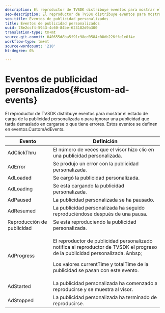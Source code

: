 ```yaml
---
description: El reproductor de TVSDK distribuye eventos para mostrar el estado de carga de la publicidad personalizada o para ignorar una publicidad que tarda demasiado en cargarse o que tiene errores. Estos eventos se definen en eventos.CustomAdEvents.
seo-description: El reproductor de TVSDK distribuye eventos para mostrar el estado de carga de la publicidad personalizada o para ignorar una publicidad que tarda demasiado en cargarse o que tiene errores. Estos eventos se definen en eventos.CustomAdEvents.
seo-title: Eventos de publicidad personalizados
title: Eventos de publicidad personalizados
uuid: 78e2ccf4-5943-4c60-84be-623182d9a300
translation-type: tm+mt
source-git-commit: 040655d8ba5f91c98ed0584c08db226ffe1e0f4e
workflow-type: tm+mt
source-wordcount: '210'
ht-degree: 0%

---
```



# Eventos de publicidad personalizados{#custom-ad-events}

El reproductor de TVSDK distribuye eventos para mostrar el estado de carga de la publicidad personalizada o para ignorar una publicidad que tarda demasiado en cargarse o que tiene errores. Estos eventos se definen en eventos.CustomAdEvents.

<table id="table_718700E0F0B042F882ED131F79E01D4E"> 
 <thead> 
  <tr> 
   <th colname="col1" class="entry"> Evento </th> 
   <th colname="col2" class="entry"> Definición </th> 
  </tr> 
 </thead>
 <tbody> 
  <tr> 
   <td colname="col1"> <span class="codeph"> AdClickThru  </span> </td> 
   <td colname="col2"> El número de veces que el visor hizo clic en una publicidad personalizada. </td> 
  </tr> 
  <tr> 
   <td colname="col1"> <span class="codeph"> AdError  </span> </td> 
   <td colname="col2"> Se produjo un error con la publicidad personalizada. </td> 
  </tr> 
  <tr> 
   <td colname="col1"> <span class="codeph"> AdLoaded  </span> </td> 
   <td colname="col2"> Se cargó la publicidad personalizada.  </td> 
  </tr> 
  <tr> 
   <td colname="col1"> <span class="codeph"> AdLoading  </span> </td> 
   <td colname="col2"> Se está cargando la publicidad personalizada. </td> 
  </tr> 
  <tr> 
   <td colname="col1"> <span class="codeph"> AdPaused  </span> </td> 
   <td colname="col2"> La publicidad personalizada se ha pausado. </td> 
  </tr> 
  <tr> 
   <td colname="col1"> <span class="codeph"> AdResumed  </span> </td> 
   <td colname="col2"> La publicidad personalizada ha seguido reproduciéndose después de una pausa. </td> 
  </tr> 
  <tr> 
   <td colname="col1"> <span class="codeph"> Reproducción de publicidad  </span> </td> 
   <td colname="col2"> Se está reproduciendo la publicidad personalizada. </td> 
  </tr> 
  <tr> 
   <td colname="col1"> <span class="codeph"> AdProgress  </span> </td> 
   <td colname="col2"> <p>El reproductor de publicidad personalizado notifica al reproductor de TVSDK el progreso de la publicidad personalizada. &amp;nbsp; </p> <p>Los valores <span class="codeph"> currentTime </span> y <span class="codeph"> totalTime </span> de la publicidad se pasan con este evento. </p> </td> 
  </tr> 
  <tr> 
   <td colname="col1"> AdStarted </td> 
   <td colname="col2"> La publicidad personalizada ha comenzado a reproducirse y se muestra al visor.  </td> 
  </tr> 
  <tr> 
   <td colname="col1"> AdStopped </td> 
   <td colname="col2"> La publicidad personalizada ha terminado de reproducirse. </td> 
  </tr> 
 </tbody> 
</table>

<!--<a id="section_027774C2A47C453BA9DED61C6F8567C3"></a>-->

